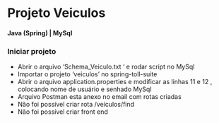 # Projeto Veiculos
<h4> Java (Spring) | MySql </h4>

<h3> Iniciar projeto </h3>
 <ul>
  <li> Abrir o arquivo ‘Schema_Veiculo.txt ‘ e rodar script no MySql</li>
  <li> Importar o projeto ‘veiculos’ no spring-toll-suite</li>
  <li> Abrir o arquivo application.properties e modificar as linhas 11 e 12 , colocando nome de usuário e senhado MySql </li>
  <li> Arquivo Postman esta anexo no email com rotas criadas </li>
  <li> Não foi possível criar rota  /veículos/find </li>
  <li> Não foi possível criar front end</li>
